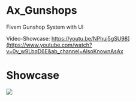 # Ax_Gunshops
Fivem Gunshop System with UI

Video-Showcase: https://youtu.be/NPhuj5gSU98](https://www.youtube.com/watch?v=0v_w9LbqD6E&ab_channel=AlsoKnownAsAx

# Showcase
<img src="https://media.discordapp.net/attachments/968846746513989672/1142131827084120274/image.png?width=734&height=380">
